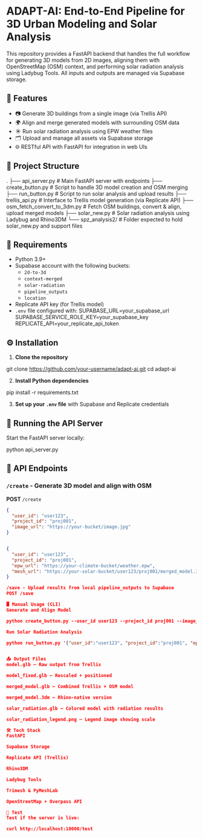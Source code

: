 # ADAPT-AI: End-to-End Pipeline for 3D Urban Modeling and Solar Analysis

This repository provides a FastAPI backend that handles the full workflow for generating 3D models from 2D images, aligning them with OpenStreetMap (OSM) context, and performing solar radiation analysis using Ladybug Tools. All inputs and outputs are managed via Supabase storage.

## 🔧 Features

- 📷 Generate 3D buildings from a single image (via Trellis API)
- 🌍 Align and merge generated models with surrounding OSM data
- ☀️ Run solar radiation analysis using EPW weather files
- 🗂 Upload and manage all assets via Supabase storage
- 🌐 RESTful API with FastAPI for integration in web UIs

## 📁 Project Structure

.
├── api_server.py # Main FastAPI server with endpoints
├── create_button.py # Script to handle 3D model creation and OSM merging
├── run_button.py # Script to run solar analysis and upload results
├── trellis_api.py # Interface to Trellis model generation (via Replicate API)
├── osm_fetch_convert_to_3dm.py # Fetch OSM buildings, convert & align, upload merged models
├── solar_new.py # Solar radiation analysis using Ladybug and Rhino3DM
└── spz_analysis2/ # Folder expected to hold solar_new.py and support files


## 🔑 Requirements

- Python 3.9+
- Supabase account with the following buckets:
  - `2d-to-3d`
  - `context-merged`
  - `solar-radiation`
  - `pipeline_outputs`
  - `location`
- Replicate API key (for Trellis model)
- `.env` file configured with:
SUPABASE_URL=your_supabase_url
SUPABASE_SERVICE_ROLE_KEY=your_supabase_key
REPLICATE_API=your_replicate_api_token


## ⚙️ Installation

1. **Clone the repository**

git clone https://github.com/your-username/adapt-ai.git
cd adapt-ai


2. **Install Python dependencies**

pip install -r requirements.txt


3. **Set up your `.env` file** with Supabase and Replicate credentials

## 🚀 Running the API Server

Start the FastAPI server locally:

python api_server.py


## 📡 API Endpoints

### `/create` - Generate 3D model and align with OSM

**POST** `/create`

```json
{
  "user_id": "user123",
  "project_id": "proj001",
  "image_url": "https://your-bucket/image.jpg"
}


{
  "user_id": "user123",
  "project_id": "proj001",
  "epw_url": "https://your-climate-bucket/weather.epw",
  "mesh_url": "https://your-solar-bucket/user123/proj001/merged_model.3dm"
}

/save - Upload results from local pipeline_outputs to Supabase
POST /save

🖥️ Manual Usage (CLI)
Generate and Align Model

python create_button.py --user_id user123 --project_id proj001 --image_url https://example.com/image.jpg

Run Solar Radiation Analysis

python run_button.py '{"user_id":"user123", "project_id":"proj001", "epw_url":"https://...epw", "mesh_url":"https://...3dm"}'


📤 Output Files
model.glb – Raw output from Trellis

model_fixed.glb – Rescaled + positioned

merged_model.glb – Combined Trellis + OSM model

merged_model.3dm – Rhino-native version

solar_radiation.glb – Colored model with radiation results

solar_radiation_legend.png – Legend image showing scale

🛠 Tech Stack
FastAPI

Supabase Storage

Replicate API (Trellis)

Rhino3DM

Ladybug Tools

Trimesh & PyMeshLab

OpenStreetMap + Overpass API

🧪 Test
Test if the server is live:

curl http://localhost:10000/test
